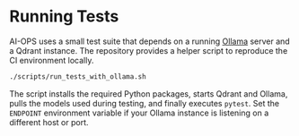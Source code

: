 # Running Tests

AI-OPS uses a small test suite that depends on a running [Ollama](https://github.com/ollama/ollama) server and a Qdrant instance. The repository provides a helper script to reproduce the CI environment locally.

```bash
./scripts/run_tests_with_ollama.sh
```

The script installs the required Python packages, starts Qdrant and Ollama, pulls the models used during testing, and finally executes `pytest`. Set the `ENDPOINT` environment variable if your Ollama instance is listening on a different host or port.
